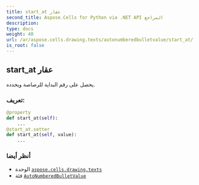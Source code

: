 ```yaml
---
title: start_at عقار
second_title: Aspose.Cells for Python via .NET API المراجع
description:
type: docs
weight: 40
url: /ar/aspose.cells.drawing.texts/autonumberedbulletvalue/start_at/
is_root: false
---
```

##  start_at عقار

يحصل على رقم البداية للرصاصة ويحدده.
###  تعريف:
```python
@property
def start_at(self):
    ...
@start_at.setter
def start_at(self, value):
    ...
```

###  أنظر أيضا
* الوحدة [`aspose.cells.drawing.texts`](../../)
* فئة [`AutoNumberedBulletValue`](/cells/python-net/ar/aspose.cells.drawing.texts/autonumberedbulletvalue)
